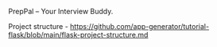 PrepPal – Your Interview Buddy.

Project structure - https://github.com/app-generator/tutorial-flask/blob/main/flask-project-structure.md